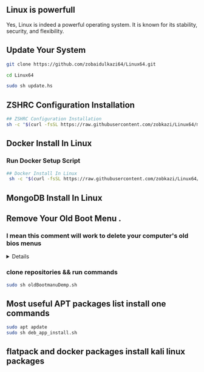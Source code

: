 ## Linux is powerfull

Yes, Linux is indeed a powerful operating system. It is known for its stability, security, and flexibility.

## Update Your System

```sh
git clone https://github.com/zobaidulkazi64/Linux64.git

cd Linux64

sudo sh update.hs

```

## ZSHRC Configuration Installation
```sh
## ZSHRC Configuration Installation
sh -c "$(curl -fsSL https://raw.githubusercontent.com/zobkazi/Linux64/main/tools/zshrc-config-edite.sh)"
```

## Docker Install In Linux

### Run Docker Setup Script

```sh   
## Docker Install In Linux
 sh -c "$(curl -fsSL https://raw.githubusercontent.com/zobkazi/Linux64/main/docker/docker-setup.sh)"
```




## MongoDB Install In Linux

## Remove Your Old Boot Menu .

### I mean this comment will work to delete your computer's old bios menus

<details>
<p>

#### When we go from one operating system to another operating system, but the previous setting remains on our motherboard, if we do not delete that BIOS setting, there is a problem to install a new operating system.

### আমরা যখন এক অপারেটিং সিস্টেম থেকে আরেক অপারেটিং সিস্টেমে যাই তখন কিন্তু আগের সেটিংটি আমাদের মাদারবোর্ডে থেকেই যায় ওই বায়োস সেটিংটি আমাদের ডিলিট না করলে নতুন করে কোপারেটিং ইন্সটল দিতে কিন্তু সমস্যা হয়

</p>
</details>

### clone repositories && run commands

```sh
sudo sh oldBootmanuDemp.sh
```

## Most useful APT packages list install one commands

```sh
sudo apt apdate
sudo sh deb_app_install.sh
```
## flatpack and docker packages install kali linux packages